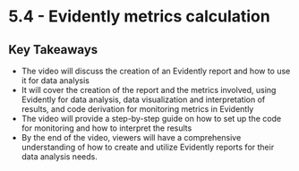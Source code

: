 # 5.4 - Evidently metrics calculation

## Key Takeaways

* The video will discuss the creation of an Evidently report and how to use it for data analysis
* It will cover the creation of the report and the metrics involved, using Evidently for data analysis, data visualization and interpretation of results, and code derivation for monitoring metrics in Evidently
* The video will provide a step-by-step guide on how to set up the code for monitoring and how to interpret the results
* By the end of the video, viewers will have a comprehensive understanding of how to create and utilize Evidently reports for their data analysis needs.